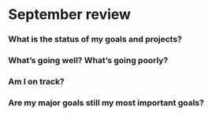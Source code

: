 # September review

### What is the status of my goals and projects?

### What’s going well? What’s going poorly?

### Am I on track?

### Are my major goals still my most important goals?
